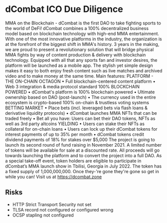 # dCombat ICO Due Diligence
MMA on the Blockchain - dCombat is the first DAO to take fighting sports to the world of DeFi! dCombat combines a 100% decentralized business model based on blockchain technology with high-end MMA entertainment. With one of the most innovative platforms in the industry, the organization is at the forefront of the biggest shift in MMA's history. 3 years in the making, we are proud to present a revolutionary solution that will bridge physical MMA fights by way of content production & delivery with blockchain technology. Equipped with all that any sports fan and investor desires, the platform will be launched as a mobile app. The stylish yet simple design makes it easy to both enjoy fresh content such as live matches and archived video and to make money at the same time. Main features: PLATFORM - THE ON-CHAIN OCTAGON • Full blockchain-centered content platform • Web 3 integration & media protocol standard 100% BLOCKCHAIN POWERED • dCombat's platform is 100% blockchain powered • Ultimate ownership based on DAO (post-launch) • The currency used in the entire ecosystem is crypto-based 100% on-chain & trustless voting systems BETTING MARKET • Place bets (incl. leveraged bets via flash loans & derivative liquidity protocols) • dCombat launches MMA NFTs that can be traded freely • Bet all you have: Users can bet their DAO tokens, NFTs as well as 3rd party altcoins YIELDING • Users can stake their NFTs as collateral for on-chain loans • Users can lock up their dCombat tokens for interest payments of up to 35% per month • dCombat tokens credit dividend payments of 18% for stakes over $5,000 The project is going to launch its second round of fund raising in November 2021. A limited number of tokens will be available for sale at a discounted rate. All proceeds will go towards launching the platform and to convert the project into a full DAO. As a special take-off event, token holders are eligible to participate in dCombat’s MMA launch show in Tbilisi, Georgia in July 2022. The token has a fixed supply of 1,000,000,000. Once they-'re gone they're gone so get in while you can! Visit us at https://dcombat.zone
## Risks
* HTTP Strict Transport Security not set
* TLSA record not configured or configured wrong
* OCSP stapling not configured
